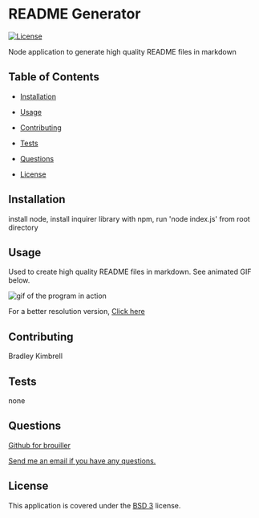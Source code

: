 # README Generator

[![License](https://img.shields.io/badge/License-BSD%203--Clause-blue.svg)](https://opensource.org/licenses/BSD-3-Clause)

Node application to generate high quality README files in markdown

## Table of Contents

- [Installation](#installation)

- [Usage](#usage)

- [Contributing](#contributing)

- [Tests](#tests)

- [Questions](#questions)

- [License](#license)

## Installation

install node, install inquirer library with npm, run 'node index.js' from root directory

## Usage

Used to create high quality README files in markdown. See animated GIF below.

<img src='./readme-generator.gif' alt='gif of the program in action'>

For a better resolution version, <a href='https://watch.screencastify.com/v/ox7C3VqihgrsjN1ToCNf'>Click here</a>

## Contributing

Bradley Kimbrell

## Tests

none

## Questions

<a href="https://github.com/brouiller">Github for brouiller</a>

<a href="mailto:bradley.kimbrell@gmail.com">Send me an email if you have any questions.</a>

## License

This application is covered under the [BSD 3](https://opensource.org/licenses/BSD-3-Clause) license.
